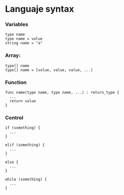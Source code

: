 # Languaje syntax

### Variables
```
type name
type name = value
string name = "a"
```

### Array:
```
type[] name 
type[] name = [value, value, value, ...]
```

### Function
```
func name(type name, type name, ...) : return_type {
  ...
  return value
}
```

### Control
```
if (something) {
  ...
}
```

```
elif (something) {
  ...
}
```

```
else {
  ...
}
```

```
while (something) {
  ...
}
```
